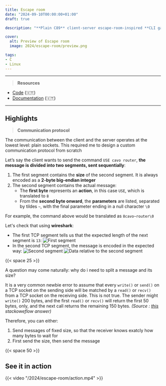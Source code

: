 ```yaml
---
title: Escape room
date: "2024-09-10T00:00:00+01:00"
draft: true

description: "**Plain C89** client-server escape-room-inspired **CLI game**"

cover:
  alt: Preview of Escape room
  image: 2024/escape-room/preview.png

tags:
- C
- Linux
---
```


---

> **Resources**

- [Code](https://github.com/deluf/escape-room) (:it:)
- [Documentation](/2024/escape-room/documentation.pdf) (:it:)

---

## Highlights

> **Communication protocol**

The communication between the client and the server operates at the lowest level: plain sockets. This required me to design a custom communication protocol from scratch

Let’s say the client wants to send the command `USE cavo router`, **the message is divided into two segments, sent sequentially**:
1. The first segment contains the **size** of the second segment. It is always encoded as a **2-byte big-endian integer**
2. The second segment contains the actual message:  
   - The **first byte** represents an **action**, in this case `USE`, which is translated to `8`
   - From the **second byte onward**, the **parameters** are listed, separated by tildes `~`, with the final parameter ending in a null character `\0`

For example, the command above would be translated as `8cavo~router\0`

Let's check that using **wireshark**:

- The first TCP segment tells us that the expected length of the next segment is `13`:
![First segment](/2024/escape-room/segment1.png)
- In the second TCP segment, the message is encoded in the expected way:
![Second segment](/2024/escape-room/segment2.png)
![Data relative to the second segment](/2024/escape-room/data2.png)

{{< space 25 >}}

A question may come naturally: why do i need to split a message and its size?

It is a very common newbie error to assume that every `write()` or `send()` on a TCP socket on the sending side will be matched by a `read()` or `recv()` from a TCP socket on the receiving side. This is not true. The sender might `write()` 200 bytes, and the first `read()` or `recv()` will return the first 50 bytes, only, and the next call returns the remaining 150 bytes. *(Source : [this](https://stackoverflow.com/questions/77208393/how-can-i-get-the-exact-size-of-incoming-packet-for-a-tcp-server-in-c) stackoweflow answer)*

Therefore, you can either:
1. Send messages of fixed size, so that the receiver knows exatcly how many bytes to wait for
2. First send the size, then send the message 

{{< space 50 >}}

## See it in action

{{< video "/2024/escape-room/action.mp4" >}}